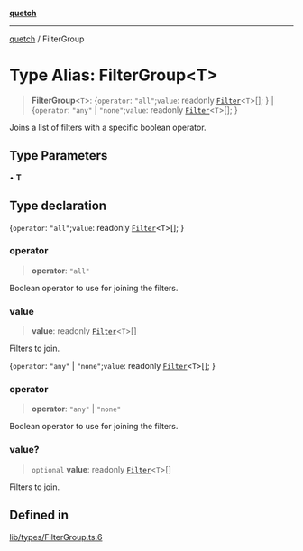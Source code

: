 [**quetch**](../README.md)

***

[quetch](../README.md) / FilterGroup

# Type Alias: FilterGroup\<T\>

> **FilterGroup**\<`T`\>: \{`operator`: `"all"`;`value`: readonly [`Filter`](Filter.md)\<`T`\>[]; \} \| \{`operator`: `"any"` \| `"none"`;`value`: readonly [`Filter`](Filter.md)\<`T`\>[]; \}

Joins a list of filters with a specific boolean operator.

## Type Parameters

• **T**

## Type declaration

\{`operator`: `"all"`;`value`: readonly [`Filter`](Filter.md)\<`T`\>[]; \}

### operator

> **operator**: `"all"`

Boolean operator to use for joining the filters.

### value

> **value**: readonly [`Filter`](Filter.md)\<`T`\>[]

Filters to join.

\{`operator`: `"any"` \| `"none"`;`value`: readonly [`Filter`](Filter.md)\<`T`\>[]; \}

### operator

> **operator**: `"any"` \| `"none"`

Boolean operator to use for joining the filters.

### value?

> `optional` **value**: readonly [`Filter`](Filter.md)\<`T`\>[]

Filters to join.

## Defined in

[lib/types/FilterGroup.ts:6](https://github.com/nevoland/quetch/blob/db84578eb5eba15d3388a1c2cfad7cc80fe9fbe6/lib/types/FilterGroup.ts#L6)
